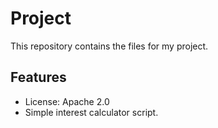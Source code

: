 # Project
This repository contains the files for my  project.

## Features
- License: Apache 2.0
- Simple interest calculator script.
